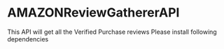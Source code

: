 # AMAZONReviewGathererAPI
This API will get all the Verified Purchase reviews
Please install following dependencies
